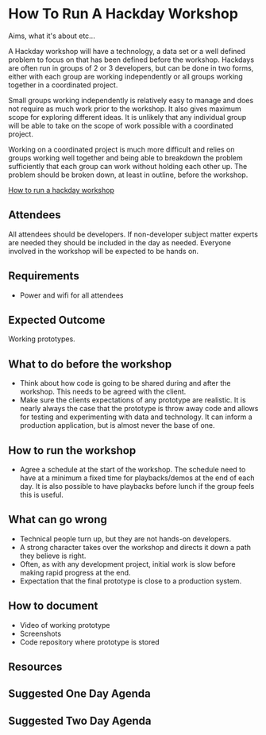 # How To Run A Hackday Workshop
Aims, what it's about etc...

A Hackday workshop will have a technology, a data set or a well defined problem to focus on that has been defined before the workshop. Hackdays are often run in groups of 2 or 3 developers, but can be done in two forms, either with each group are working independently or all groups working together in a coordinated project.

Small groups working independently is relatively easy to manage and does not require as much work prior to the workshop.  It also gives maximum scope for exploring different ideas. It is unlikely that any individual group will be able to take on the scope of work possible with a coordinated project.

Working on a coordinated project is much more difficult and relies on groups working well together and being able to breakdown the problem sufficiently that each group can work without holding each other up. The problem should be broken down, at least in outline, before the workshop.

[How to run a hackday workshop](how-to.md)

## Attendees
All attendees should be developers. If non-developer subject matter experts are needed they should be included in the day as needed. Everyone involved in the workshop will be expected to be hands on.

## Requirements
* Power and wifi for all attendees


## Expected Outcome
Working prototypes.

## What to do before the workshop
* Think about how code is going to be shared during and after the workshop. This needs to be agreed with the client.
* Make sure the clients expectations of any prototype are realistic. It is nearly always the case that the prototype is throw away code and allows for testing and experimenting with data and technology. It can inform a production application, but is almost never the base of one.

## How to run the workshop
* Agree a schedule at the start of the workshop.  The schedule need to have at a minimum a fixed time for playbacks/demos at the end of each day. It is also possible to have playbacks before lunch if the group feels this is useful.

## What can go wrong
* Technical people turn up, but they are not hands-on developers.
* A strong character takes over the workshop and directs it down a path they believe is right.
* Often, as with any development project, initial work is slow before making rapid progress at the end.
* Expectation that the final prototype is close to a production system.

## How to document
* Video of working prototype
* Screenshots
* Code repository where prototype is stored

## Resources

## Suggested One Day Agenda

## Suggested Two Day Agenda
